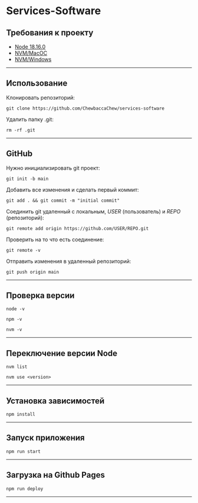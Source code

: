 # Services-Software

## Требования к проекту

- [Node 18.16.0](https://nodejs.org/download/release/v18.16.0/)
- [NVM/MacOC](https://tecadmin.net/install-nvm-macos-with-homebrew/)
- [NVM/Windows](https://github.com/coreybutler/nvm-windows/releases)

---

## Использование

Клонировать репозиторий:
```properties
git clone https://github.com/ChewbaccaChew/services-software
```
Удалить папку .git:
```properties
rm -rf .git
```
---

## GitHub

Нужно инициализировать git проект:
```properties
git init -b main
```
Добавить все изменения и сделать первый коммит:
```properties
git add . && git commit -m "initial commit"
```
Соединить git удаленный с локальным, *USER* (пользователь) и *REPO* (репозиторий):
```properties
git remote add origin https://github.com/USER/REPO.git
```
Проверить на то что есть соединение:
```properties
git remote -v
```
Отправить изменения в удаленный репозиторий:
```properties
git push origin main
```
---

## Проверка версии

```properties
node -v
```
```properties
npm -v
```
```properties
nvm -v
```
---

## Переключение версии Node

```properties
nvm list
```
```properties
nvm use <version>
```
---

## Установка зависимостей

```properties
npm install
```
---

## Запуск приложения

```properties
npm run start
```
---

## Загрузка на Github Pages

```properties
npm run deploy
```
---
